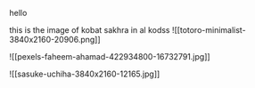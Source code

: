 hello



this is the image of kobat sakhra in al kodss
![[totoro-minimalist-3840x2160-20906.png]]


![[pexels-faheem-ahamad-422934800-16732791.jpg]]


![[sasuke-uchiha-3840x2160-12165.jpg]]

